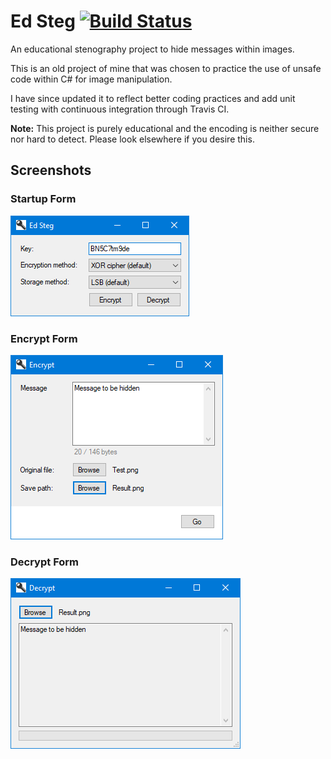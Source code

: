 # Ed Steg [![Build Status](https://travis-ci.com/ed-cooper/EdSteg.svg?branch=master)](https://travis-ci.com/ed-cooper/EdSteg)
An educational stenography project to hide messages within images.

This is an old project of mine that was chosen to practice the use of unsafe code within C# for image manipulation.

I have since updated it to reflect better coding practices and add unit testing with continuous integration through Travis CI.

**Note:** This project is purely educational and the encoding is neither secure nor hard to detect. Please look elsewhere if you desire this.

## Screenshots

### Startup Form
![Startup Form](Screenshots/Screenshot%201.png)

### Encrypt Form
![Encrypt Form](Screenshots/Screenshot%202.png)

### Decrypt Form
![Decrypt Form](Screenshots/Screenshot%203.png)
